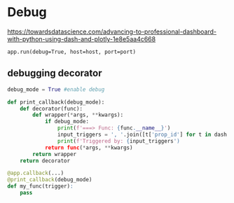 # Debug

https://towardsdatascience.com/advancing-to-professional-dashboard-with-python-using-dash-and-plotly-1e8e5aa4c668

```
app.run(debug=True, host=host, port=port)
```

## debugging decorator
```py
debug_mode = True #enable debug

def print_callback(debug_mode):
    def decorator(func):
        def wrapper(*args, **kwargs):
            if debug_mode:
                print(f'===> Func: {func.__name__}')
                input_triggers = ', '.join([t['prop_id'] for t in dash.callback_context.triggered}])
                print(f'Triggered by: {input_triggers')
            return func(*args, **kwargs)
        return wrapper
    return decorator

@app.callback(...)
@print_callback(debug_mode)
def my_func(trigger):
    pass
```
